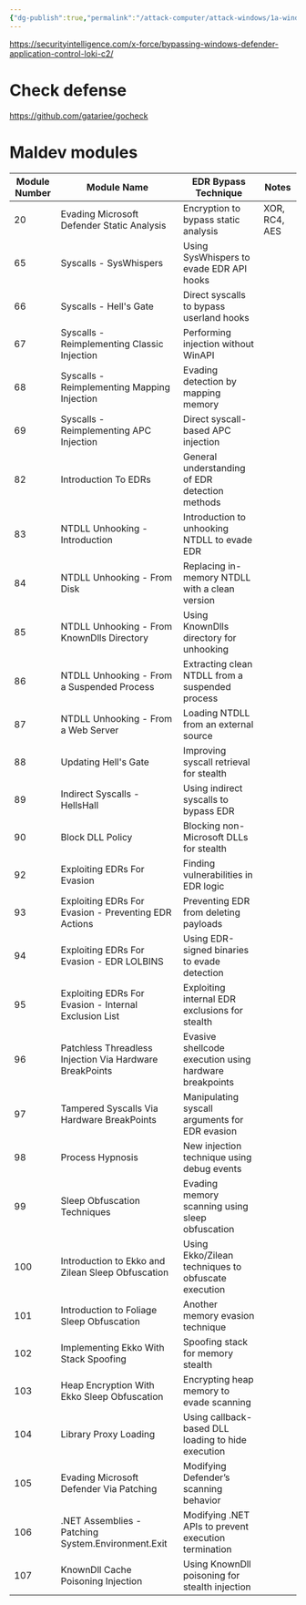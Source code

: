 ```yaml
---
{"dg-publish":true,"permalink":"/attack-computer/attack-windows/1a-windows-defense-mechanism/2-edr-evasion/00-resources/","noteIcon":"","created":"2025-04-15T14:11:19.619-04:00"}
---
```

















https://securityintelligence.com/x-force/bypassing-windows-defender-application-control-loki-c2/
# Check defense
https://github.com/gatariee/gocheck



# Maldev modules

| **Module Number** | **Module Name**                                         | **EDR Bypass Technique**                               | Notes         |
| ----------------- | ------------------------------------------------------- | ------------------------------------------------------ | ------------- |
| 20                | Evading Microsoft Defender Static Analysis              | Encryption to bypass static analysis                   | XOR, RC4, AES |
| 65                | Syscalls - SysWhispers                                  | Using SysWhispers to evade EDR API hooks               |               |
| 66                | Syscalls - Hell's Gate                                  | Direct syscalls to bypass userland hooks               |               |
| 67                | Syscalls - Reimplementing Classic Injection             | Performing injection without WinAPI                    |               |
| 68                | Syscalls - Reimplementing Mapping Injection             | Evading detection by mapping memory                    |               |
| 69                | Syscalls - Reimplementing APC Injection                 | Direct syscall-based APC injection                     |               |
| 82                | Introduction To EDRs                                    | General understanding of EDR detection methods         |               |
| 83                | NTDLL Unhooking - Introduction                          | Introduction to unhooking NTDLL to evade EDR           |               |
| 84                | NTDLL Unhooking - From Disk                             | Replacing in-memory NTDLL with a clean version         |               |
| 85                | NTDLL Unhooking - From KnownDlls Directory              | Using KnownDlls directory for unhooking                |               |
| 86                | NTDLL Unhooking - From a Suspended Process              | Extracting clean NTDLL from a suspended process        |               |
| 87                | NTDLL Unhooking - From a Web Server                     | Loading NTDLL from an external source                  |               |
| 88                | Updating Hell's Gate                                    | Improving syscall retrieval for stealth                |               |
| 89                | Indirect Syscalls - HellsHall                           | Using indirect syscalls to bypass EDR                  |               |
| 90                | Block DLL Policy                                        | Blocking non-Microsoft DLLs for stealth                |               |
| 92                | Exploiting EDRs For Evasion                             | Finding vulnerabilities in EDR logic                   |               |
| 93                | Exploiting EDRs For Evasion - Preventing EDR Actions    | Preventing EDR from deleting payloads                  |               |
| 94                | Exploiting EDRs For Evasion - EDR LOLBINS               | Using EDR-signed binaries to evade detection           |               |
| 95                | Exploiting EDRs For Evasion - Internal Exclusion List   | Exploiting internal EDR exclusions for stealth         |               |
| 96                | Patchless Threadless Injection Via Hardware BreakPoints | Evasive shellcode execution using hardware breakpoints |               |
| 97                | Tampered Syscalls Via Hardware BreakPoints              | Manipulating syscall arguments for EDR evasion         |               |
| 98                | Process Hypnosis                                        | New injection technique using debug events             |               |
| 99                | Sleep Obfuscation Techniques                            | Evading memory scanning using sleep obfuscation        |               |
| 100               | Introduction to Ekko and Zilean Sleep Obfuscation       | Using Ekko/Zilean techniques to obfuscate execution    |               |
| 101               | Introduction to Foliage Sleep Obfuscation               | Another memory evasion technique                       |               |
| 102               | Implementing Ekko With Stack Spoofing                   | Spoofing stack for memory stealth                      |               |
| 103               | Heap Encryption With Ekko Sleep Obfuscation             | Encrypting heap memory to evade scanning               |               |
| 104               | Library Proxy Loading                                   | Using callback-based DLL loading to hide execution     |               |
| 105               | Evading Microsoft Defender Via Patching                 | Modifying Defender’s scanning behavior                 |               |
| 106               | .NET Assemblies - Patching System.Environment.Exit      | Modifying .NET APIs to prevent execution termination   |               |
| 107               | KnownDll Cache Poisoning Injection                      | Using KnownDll poisoning for stealth injection         |               |
